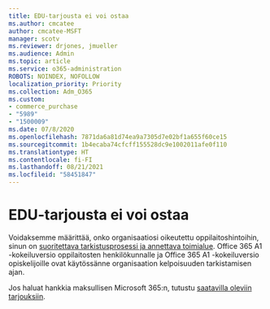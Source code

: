 ```yaml
---
title: EDU-tarjousta ei voi ostaa
ms.author: cmcatee
author: cmcatee-MSFT
manager: scotv
ms.reviewer: drjones, jmueller
ms.audience: Admin
ms.topic: article
ms.service: o365-administration
ROBOTS: NOINDEX, NOFOLLOW
localization_priority: Priority
ms.collection: Adm_O365
ms.custom:
- commerce_purchase
- "5989"
- "1500009"
ms.date: 07/8/2020
ms.openlocfilehash: 7871da6a81d74ea9a7305d7e02bf1a655f60ce15
ms.sourcegitcommit: 1b4ecaba74cfcff155528dc9e1002011afe0f110
ms.translationtype: HT
ms.contentlocale: fi-FI
ms.lasthandoff: 08/21/2021
ms.locfileid: "58451847"
---
```

# <a name="unable-to-purchase-edu-offer"></a>EDU-tarjousta ei voi ostaa

Voidaksemme määrittää, onko organisaatiosi oikeutettu oppilaitoshintoihin, sinun on [suoritettava tarkistusprosessi ja annettava toimialue](https://admin.microsoft.com/Adminportal#/Domains/SOWizard). Office 365 A1 -kokeiluversio oppilaitosten henkilökunnalle ja Office 365 A1 -kokeiluversio opiskelijoille ovat käytössänne organisaation kelpoisuuden tarkistamisen ajan.

Jos haluat hankkia maksullisen Microsoft 365:n, tutustu [saatavilla oleviin tarjouksiin](https://go.microsoft.com/fwlink/p/?linkid=868433).